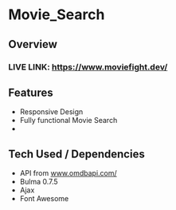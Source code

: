 # Movie_Search

## Overview 



### LIVE LINK: https://www.moviefight.dev/

## Features 

- Responsive Design 
- Fully functional Movie Search 
- 

## Tech Used / Dependencies

- API from www.omdbapi.com/
- Bulma 0.7.5
- Ajax
- Font Awesome 
